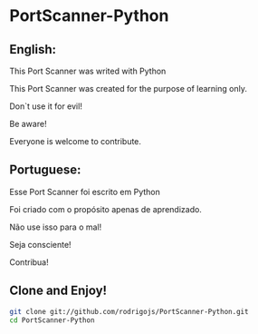 # PortScanner-Python

## English:

This Port Scanner was writed with Python

This Port Scanner was created for the purpose of learning only.

Don`t use it for evil!

Be aware!

Everyone is welcome to contribute.

## Portuguese:

Esse Port Scanner foi escrito em Python

Foi criado com o propósito apenas de aprendizado.

Não use isso para o mal!

Seja consciente!

Contribua!

## Clone and Enjoy!

```bash
git clone git://github.com/rodrigojs/PortScanner-Python.git
cd PortScanner-Python
```
